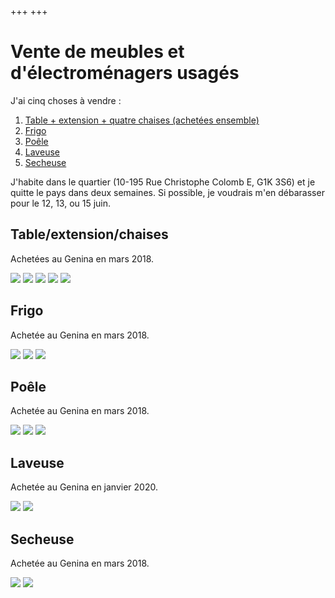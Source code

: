 +++
+++

# Vente de meubles et d'électroménagers usagés

J'ai cinq choses à vendre :

1. [Table + extension + quatre chaises (achetées ensemble)](#table-extension-chaises)
1. [Frigo](#frigo)
1. [Poêle](#poele)
1. [Laveuse](#laveuse)
1. [Secheuse](#secheuse)

J'habite dans le quartier (10-195 Rue Christophe Colomb E, G1K 3S6) et je quitte le pays dans deux semaines.
Si possible, je voudrais m'en débarasser pour le 12, 13, ou 15 juin.

## Table/extension/chaises

Achetées au Genina en mars 2018.

![](./table-1.jpg)
![](./table-2.jpg)
![](./table-3.jpg)
![](./chaises-1.jpg)
![](./chaises-2.jpg)

## Frigo

Achetée au Genina en mars 2018.

![](./frigo-1.jpg)
![](./frigo-2.jpg)
![](./frigo-3.jpg)

## Poêle

Achetée au Genina en mars 2018.

![](./poele-1.jpg)
![](./poele-2.jpg)
![](./poele-3.jpg)

## Laveuse

Achetée au Genina en janvier 2020.

![](./laveuse-1.jpg)
![](./laveuse-2.jpg)

## Secheuse

Achetée au Genina en mars 2018.

![](./secheuse-1.jpg)
![](./secheuse-2.jpg)
